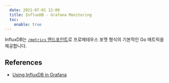 ```yaml
---
  date: 2021-07-01 12:00
  title: InfluxDB - Grafana Monitoring
  toc:
    enable: true
---
```


InfluxDB는 [`/metrics` 엔드포인트](https://docs.influxdata.com/influxdb/v1.8/administration/server_monitoring/#influxdb-metrics-http-endpoint)로 프로메테우스 포맷 형식의 기본적인 Go 매트릭을 제공합니다.

## References  
- [Using InfluxDB in Grafana](https://grafana.com/docs/grafana/latest/features/datasources/influxdb/)
